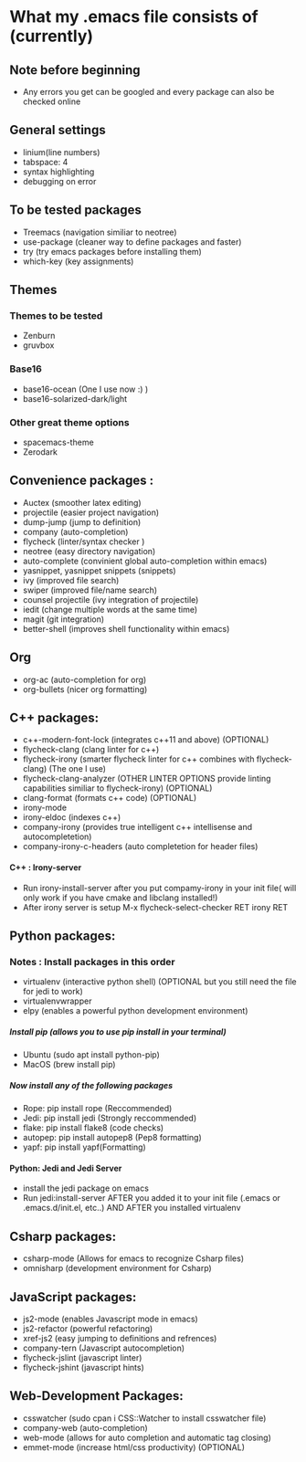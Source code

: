 # What my .emacs file consists of (currently)

## Note before beginning
- Any errors you get can be googled and every package can also be checked online 

## General settings 
- linium(line numbers) 
- tabspace: 4 
- syntax highlighting
- debugging on error 

## To be tested packages
- Treemacs (navigation similiar to neotree)
- use-package (cleaner way to define packages and faster)
- try (try emacs packages before installing them)
- which-key (key assignments)

## Themes 

### Themes to be tested
- Zenburn 
- gruvbox

### Base16 
- base16-ocean (One I use now :) )
- base16-solarized-dark/light 

### Other great theme options   
- spacemacs-theme
- Zerodark

## Convenience packages :
- Auctex (smoother latex editing)
- projectile (easier project navigation) 
- dump-jump (jump to definition) 
- company (auto-completion)
- flycheck (linter/syntax checker ) 
- neotree (easy directory navigation)
- auto-complete (convinient global auto-completion within emacs)
- yasnippet, yasnippet snippets (snippets)
- ivy (improved file search)
- swiper (improved file/name search)
- counsel projectile (ivy integration of projectile)
- iedit (change multiple words at the same time)
- magit (git integration)
- better-shell (improves shell functionality within emacs)

## Org
- org-ac (auto-completion for org)
- org-bullets (nicer org formatting)

## C++ packages: 
- c++-modern-font-lock (integrates c++11 and above) (OPTIONAL)
- flycheck-clang (clang linter for c++) 
- flycheck-irony (smarter flycheck linter for c++ combines with flycheck-clang) (The one I use)
- flycheck-clang-analyzer (OTHER LINTER OPTIONS provide linting capabilities similiar to flycheck-irony) (OPTIONAL)
- clang-format (formats c++ code) (OPTIONAL)
- irony-mode 
- irony-eldoc (indexes c++)
- company-irony (provides true intelligent c++ intellisense and autocompletetion)
- company-irony-c-headers (auto completetion for header files)
#### C++ : Irony-server
- Run irony-install-server after you put compamy-irony in your init file( will only work if you have cmake and libclang installed!)
- After irony server is setup M-x flycheck-select-checker RET irony RET

## Python packages: 

### Notes : Install packages in this order
- virtualenv (interactive python shell) (OPTIONAL but you still need the file for jedi to work)
- virtualenvwrapper
- elpy (enables a powerful python development environment)
##### Install pip (allows you to use pip install in your terminal)
- Ubuntu (sudo apt install python-pip)
- MacOS (brew install pip)
##### Now install any of the following packages
- Rope: pip install rope (Reccommended)
- Jedi: pip install jedi (Strongly reccommended)
- flake: pip install flake8 (code checks)
- autopep: pip install autopep8 (Pep8 formatting) 
- yapf: pip install yapf(Formatting)

#### Python: Jedi and Jedi Server 
- install the jedi package on emacs 
- Run jedi:install-server AFTER you added it to your init file (.emacs or .emacs.d/init.el, etc..) AND AFTER you installed virtualenv

## Csharp packages:
- csharp-mode (Allows for emacs to recognize Csharp files)
- omnisharp (development environment for Csharp)

## JavaScript packages:
- js2-mode (enables Javascript mode in emacs)
- js2-refactor (powerful refactoring)
- xref-js2 (easy jumping to definitions and refrences)
- company-tern (Javascript autocompletion)
- flycheck-jslint (javascript linter)
- flycheck-jshint (javascript hints)

## Web-Development Packages:
- csswatcher (sudo cpan i CSS::Watcher to install csswatcher file)
- company-web (auto-completion)
- web-mode (allows for auto completion and automatic tag closing) 
- emmet-mode (increase html/css productivity) (OPTIONAL)

